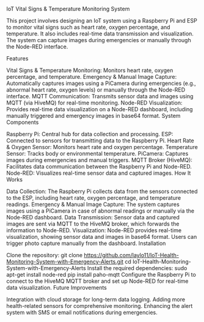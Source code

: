 IoT Vital Signs & Temperature Monitoring System

This project involves designing an IoT system using a Raspberry Pi and ESP to monitor vital signs such as heart rate, oxygen percentage, and temperature. It also includes real-time data transmission and visualization. The system can capture images during emergencies or manually through the Node-RED interface.

Features

Vital Signs & Temperature Monitoring: Monitors heart rate, oxygen percentage, and temperature.
Emergency & Manual Image Capture: Automatically captures images using a PiCamera during emergencies (e.g., abnormal heart rate, oxygen levels) or manually through the Node-RED interface.
MQTT Communication: Transmits sensor data and images using MQTT (via HiveMQ) for real-time monitoring.
Node-RED Visualization: Provides real-time data visualization on a Node-RED dashboard, including manually triggered and emergency images in base64 format.
System Components

Raspberry Pi: Central hub for data collection and processing.
ESP: Connected to sensors for transmitting data to the Raspberry Pi.
Heart Rate & Oxygen Sensor: Monitors heart rate and oxygen percentage.
Temperature Sensor: Tracks body or environmental temperature.
PiCamera: Captures images during emergencies and manual triggers.
MQTT Broker (HiveMQ): Facilitates data communication between the Raspberry Pi and Node-RED.
Node-RED: Visualizes real-time sensor data and captured images.
How It Works

Data Collection: The Raspberry Pi collects data from the sensors connected to the ESP, including heart rate, oxygen percentage, and temperature readings.
Emergency & Manual Image Capture: The system captures images using a PiCamera in case of abnormal readings or manually via the Node-RED dashboard.
Data Transmission: Sensor data and captured images are sent via MQTT to the HiveMQ broker, which forwards the information to Node-RED.
Visualization: Node-RED provides real-time visualization, showing sensor data and images in base64 format. Users can trigger photo capture manually from the dashboard.
Installation

Clone the repository:
git clone https://github.com/laylo11/IoT-Health-Monitoring-System-with-Emergency-Alerts.git
cd IoT-Health-Monitoring-System-with-Emergency-Alerts
Install the required dependencies:
sudo apt-get install node-red
pip install paho-mqtt
Configure the Raspberry Pi to connect to the HiveMQ MQTT broker and set up Node-RED for real-time data visualization.
Future Improvements

Integration with cloud storage for long-term data logging.
Adding more health-related sensors for comprehensive monitoring.
Enhancing the alert system with SMS or email notifications during emergencies.
